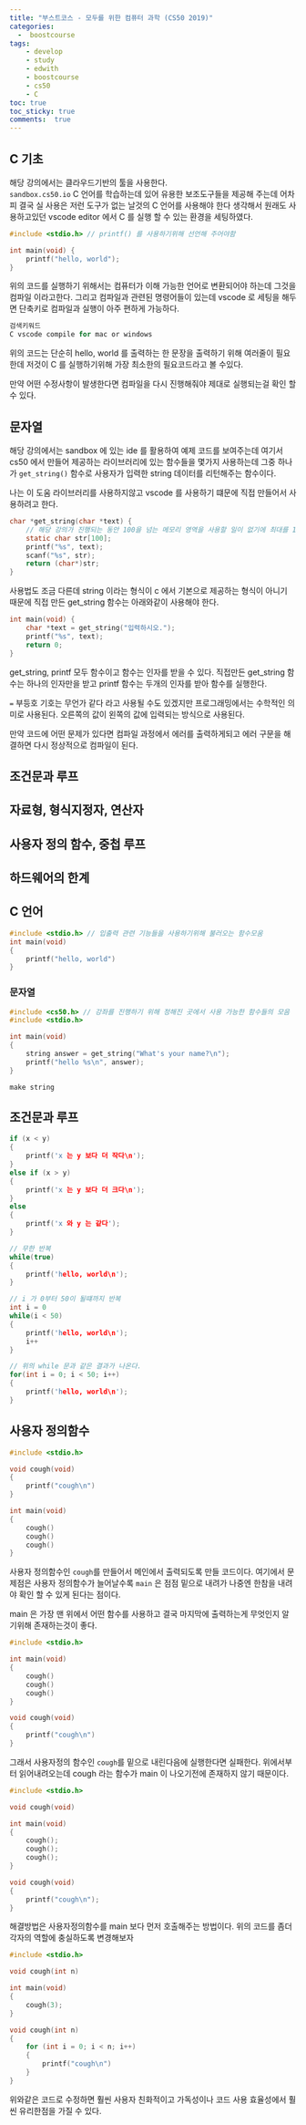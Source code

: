 ```yaml
---
title: "부스트코스 - 모두를 위한 컴퓨터 과학 (CS50 2019)"
categories: 
  -  boostcourse
tags: 
    - develop
    - study
    - edwith
    - boostcourse
    - cs50
    - C
toc: true
toc_sticky: true
comments:  true
---
```


## C 기초

해당 강의에서는 클라우드기반의 툴을 사용한다.  
`sandbox.cs50.io` C 언어를 학습하는데 있어 유용한 보조도구들을 제공해 주는데 어차피 결국 실 사용은 저런 도구가 없는 날것의 C 언어를 사용해야 한다 생각해서 원래도 사용하고있던 vscode editor 에서 C 를 실행 할 수 있는 환경을 세팅하였다.
  
```c
#include <stdio.h> // printf() 를 사용하기위해 선언해 주어야함

int main(void) {
    printf("hello, world");
}
```

위의 코드를 실행하기 위해서는 컴퓨터가 이해 가능한 언어로 변환되어야 하는데 그것을 컴파일 이라고한다. 그리고 컴파일과 관련된 명령어들이 있는데 vscode 로 세팅을 해두면 단축키로 컴파일과 실행이 아주 편하게 가능하다.
```c
검색키워드
C vscode compile for mac or windows
```

위의 코드는 단순히 hello, world 를 출력하는 한 문장을 출력하기 위해 여러줄이 필요한데 저것이 C 를 실행하기위해 가장 최소한의 필요코드라고 볼 수있다.  

만약 어떤 수정사항이 발생한다면 컴파일을 다시 진행해줘야 제대로 실행되는걸 확인 할 수 있다.

## 문자열
해당 강의에서는 sandbox 에 있는 ide 를 활용하여 예제 코드를 보여주는데 여기서 cs50 에서 만들어 제공하는 라이브러리에 있는 함수들을 몇가지 사용하는데 그중 하나가 `get_string()` 함수로 사용자가 입력한 string 데이터를 리턴해주는 함수이다.  

나는 이 도움 라이브러리를 사용하지않고 vscode 를 사용하기 떄문에 직접 만들어서 사용하려고 한다.
```c
char *get_string(char *text) {
    // 해당 강의가 진행되는 동안 100을 넘는 메모리 영역을 사용할 일이 없기에 최대를 100으로 지정
    static char str[100]; 
    printf("%s", text);
    scanf("%s", str);
    return (char*)str;
}
```

사용법도 조금 다른데 string 이라는 형식이 c 에서 기본으로 제공하는 형식이 아니기 때문에 직접 만든 get_string 함수는 아래와같이 사용해야 한다.

```c
int main(void) {
    char *text = get_string("입력하시오.");
    printf("%s", text);
    return 0;
}
```

get_string, printf 모두 함수이고 함수는 인자를 받을 수 있다. 직접만든 get_string 함수는 하나의 인자만을 받고 printf 함수는 두개의 인자를 받아 함수를 실행한다.  

`=` 부등호 기호는 무언가 같다 라고 사용될 수도 있겠지만 프로그래밍에서는 수학적인 의미로 사용된다. 오른쪽의 값이 왼쪽의 값에 입력되는 방식으로 사용된다.  

만약 코드에 어떤 문제가 있다면 컴파일 과정에서 에러를 출력하게되고 에러 구문을 해결하면 다시 정상적으로 컴파일이 된다.  

## 조건문과 루프

## 자료형, 형식지정자, 연산자

## 사용자 정의 함수, 중첩 루프

## 하드웨어의 한계


## C 언어
```c
#include <stdio.h> // 입출력 관련 기능들을 사용하기위해 불러오는 함수모움
int main(void) 
{
    printf("hello, world")
}
```

### 문자열

```c
#include <cs50.h> // 강좌를 진행하기 위해 정해진 곳에서 사용 가능한 함수들의 모음
#include <stdio.h>

int main(void)
{
    string answer = get_string("What's your name?\n");
    printf("hello %s\n", answer);
}

```

```console
make string
```

## 조건문과 루프
```c
if (x < y)
{
    printf('x 는 y 보다 더 작다\n');
}
else if (x > y)
{
    printf('x 는 y 보다 더 크다\n');
}
else
{
    printf('x 와 y 는 같다');
}

// 무한 반복
while(true)
{
    printf('hello, world\n');
}

// i 가 0부터 50이 될떄까지 반복
int i = 0
while(i < 50)
{
    printf('hello, world\n');
    i++
}

// 위의 while 문과 같은 결과가 나온다.
for(int i = 0; i < 50; i++)
{
    printf('hello, world\n');
}
```

## 사용자 정의함수
```c
#include <stdio.h>

void cough(void)
{
    printf("cough\n")
}

int main(void)
{
    cough()
    cough()
    cough()
}
```

사용자 정의함수인 `cough`를 만들어서 메인에서 출력되도록 만들 코드이다.  여기에서 문제점은 사용자 정의함수가 늘어날수록 `main` 은 점점 밑으로 내려가 나중엔 한참을 내려야 확인 할 수 있게 된다는 점이다.  

main 은 가장 맨 위에서 어떤 함수를 사용하고 결국 마지막에 출력하는게 무엇인지 알기위해 존재하는것이 좋다.

```c
#include <stdio.h>

int main(void)
{
    cough()
    cough()
    cough()
}

void cough(void)
{
    printf("cough\n")
}
```

그래서 사용자정의 함수인 `cough`를 밑으로 내린다음에 실행한다면 실패한다. 위에서부터 읽어내려오는데 cough 라는 함수가 main 이 나오기전에 존재하지 않기 때문이다.

```c
#include <stdio.h>

void cough(void)

int main(void)
{
    cough();
    cough();
    cough();
}

void cough(void)
{
    printf("cough\n");
}
```

해결방법은 사용자정의함수를 main 보다 먼저 호출해주는 방법이다. 위의 코드를 좀더 각자의 역할에 충실하도록 변경해보자

```c
#include <stdio.h>

void cough(int n)

int main(void)
{
    cough(3);
}

void cough(int n)
{
    for (int i = 0; i < n; i++)
    {
        printf("cough\n")
    }
}
```

위와같은 코드로 수정하면 훨씬 사용자 친화적이고 가독성이나 코드 사용 효율성에서 훨씬 유리한점을 가질 수 있다.